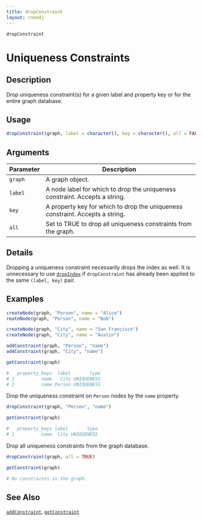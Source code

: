 ```yaml
---
title: dropConstraint
layout: rneo4j
---
```


`dropConstraint`

# Uniqueness Constraints

## Description

Drop uniqueness constraint(s) for a given label and property key or for the entire graph database.

## Usage

```r
dropConstraint(graph, label = character(), key = character(), all = FALSE)
```

## Arguments

| Parameter | Description     |
| --------- | --------------- |
| `graph`   | A graph object. |
| `label`   | A node label for which to drop the uniqueness constraint. Accepts a string. |
| `key`     | A property key for which to drop the uniqueness constraint. Accepts a string. |
| `all`     | Set to TRUE to drop all uniqueness constraints from the graph. |

## Details

Dropping a uniqueness constraint necessarily drops the index as well. It is unnecessary to use [`dropIndex`](drop-index.html) if `dropConstraint` has already been applied to the same `(label, key)` pair.

## Examples

```r
createNode(graph, "Person", name = "Alice")
reateNode(graph, "Person", name = "Bob")

createNode(graph, "City", name = "San Francisco")
createNode(graph, "City", name = "Austin")

addConstraint(graph, "Person", "name")
addConstraint(graph, "City", "name")

getConstraint(graph)

#   property_keys  label       type
# 1          name   City UNIQUENESS
# 2          name Person UNIQUENESS
```

Drop the uniqueness constraint on `Person` nodes by the `name` property.

```r
dropConstraint(graph, "Person", "name")

getConstraint(graph)

#   property_keys label       type
# 1          name  City UNIQUENESS
```

Drop all uniqueness constraints from the graph database.

```r
dropConstraint(graph, all = TRUE)

getConstraint(graph)

# No constraints in the graph.
```

## See Also

[`addConstraint`](add-constraint.html), [`getConstraint`](get-constraint.html)
